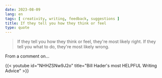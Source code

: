 ```yaml
---
date: 2023-08-09
lang: en
tags: [ creativity, writing, feedback, suggestions ]
title: If they tell you how they think or feel
type: quote
---
```


> If they tell you how they think or feel, they're most likely right. If they tell you what to do, they're most likely wrong.

From a comment on…

{{< youtube id="NHHZSNw9J2o" title="Bill Hader's most HELPFUL Writing Advice" >}}
